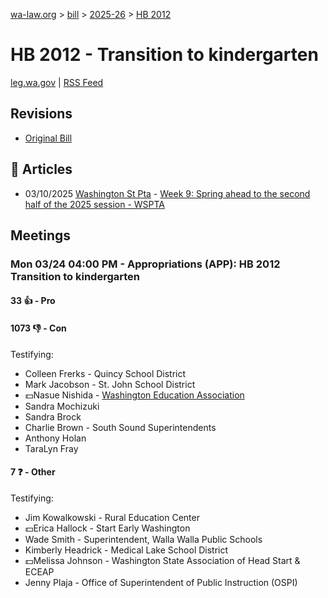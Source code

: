 [wa-law.org](/) > [bill](/bill/) > [2025-26](/bill/2025-26/) > [HB 2012](/bill/2025-26/hb/2012/)

# HB 2012 - Transition to kindergarten
[leg.wa.gov](https://app.leg.wa.gov/billsummary?BillNumber=2012&Year=2025&Initiative=false) | [RSS Feed](./rss.xml)

## Revisions
* [Original Bill](1/)

## 📰 Articles
* 03/10/2025 [Washington St Pta](/org/washington_st_pta/) - [Week 9: Spring ahead to the second half of the 2025 session - WSPTA](https://www.wastatepta.org/week-9-spring-ahead-to-the-second-half-of-the-2025-session/#:~:text=HB%202012)

## Meetings
### Mon 03/24 04:00 PM - Appropriations (APP): HB 2012 Transition to kindergarten
#### 33 👍 - Pro

#### 1073 👎 - Con
Testifying:
* Colleen Frerks - Quincy School District
* Mark Jacobson - St. John School District
* 💵Nasue Nishida - [Washington Education Association](/org/washington_education_association/)
* Sandra Mochizuki
* Sandra Brock
* Charlie Brown - South Sound Superintendents
* Anthony Holan
* TaraLyn Fray

#### 7 ❓ - Other
Testifying:
* Jim Kowalkowski - Rural Education Center
* 💵Erica Hallock - Start Early Washington
* Wade Smith - Superintendent, Walla Walla Public Schools
* Kimberly Headrick - Medical Lake School District
* 💵Melissa Johnson - Washington State Association of Head Start & ECEAP
* Jenny Plaja - Office of Superintendent of Public Instruction (OSPI)
